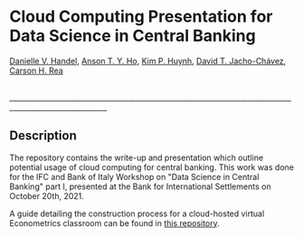 # Cloud Computing Presentation for Data Science in Central Banking

[Danielle V. Handel](https://www.daniellehandel.org), [Anson T. Y. Ho](http://www.atyho.info), [Kim P. Huynh](https://www.bankofcanada.ca/profile/kim-huynh/), [David T. Jacho-Chávez](https://www.davidjachochavez.org/), [Carson H. Rea](https://www.carsonrea.org/)

<br>
_________________________________________________________________________________________________________

## Description

The repository contains the write-up and presentation which outline potential usage of cloud computing for central banking. This work was done for the IFC and Bank of Italy Workshop on "Data Science in Central Banking" part I, presented at the Bank for International Settlements on October 20th, 2021.

A guide detailing the construction process for a cloud-hosted virtual Econometrics classroom can be found in [this repository](https://github.com/daniellehandel/Econometric-Pedagogy-on-the-Cloud).
